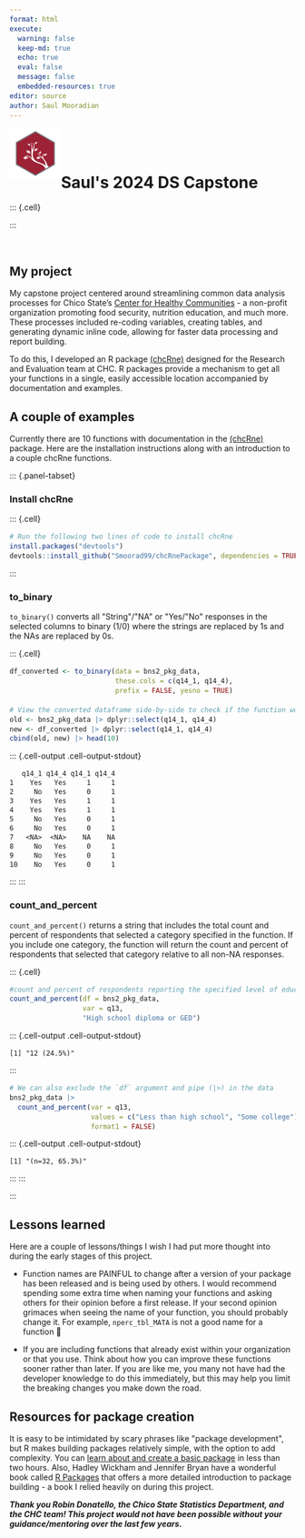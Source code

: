 ```yaml
---
format: html
execute:
  warning: false
  keep-md: true
  echo: true
  eval: false
  message: false
  embedded-resources: true
editor: source
author: Saul Mooradian
---
```





<img src="chcRne package hex.png" alt="chcRne logo" style="width: 18%; float: left;"/>

<hr style="height:40px; visibility:hidden;" />

# Saul's 2024 DS Capstone



::: {.cell}

:::



<br/>

## My project

My capstone project centered around streamlining common data analysis processes for Chico State’s [Center for Healthy Communities](https://chcchicostate.org/) - a non-profit organization promoting food security, nutrition education, and much more. These processes included re-coding variables, creating tables, and generating dynamic inline code, allowing for faster data processing and report building.

To do this, I developed an R package [(chcRne)](https://smoorad99.github.io/chcRnePackage/index.html) designed for the Research and Evaluation team at CHC. R packages provide a mechanism to get all your functions in a single, easily accessible location accompanied by documentation and examples. 

## A couple of examples

Currently there are 10 functions with documentation in the [(chcRne)](https://smoorad99.github.io/chcRnePackage/index.html) package. Here are the installation instructions along with an introduction to a couple chcRne functions.

::: {.panel-tabset}

### Install chcRne



::: {.cell}

```{.r .cell-code}
# Run the following two lines of code to install chcRne
install.packages("devtools") 
devtools::install_github("Smoorad99/chcRnePackage", dependencies = TRUE)
```
:::



### to_binary
`to_binary()` converts all "String"/"NA" or "Yes/"No" responses in the selected columns to binary (1/0) where the strings are replaced by 1s and the NAs are replaced by 0s.



::: {.cell}

```{.r .cell-code}
df_converted <- to_binary(data = bns2_pkg_data, 
                          these.cols = c(q14_1, q14_4), 
                          prefix = FALSE, yesno = TRUE)

# View the converted dataframe side-by-side to check if the function worked
old <- bns2_pkg_data |> dplyr::select(q14_1, q14_4)
new <- df_converted |> dplyr::select(q14_1, q14_4)
cbind(old, new) |> head(10)
```

::: {.cell-output .cell-output-stdout}

```
   q14_1 q14_4 q14_1 q14_4
1    Yes   Yes     1     1
2     No   Yes     0     1
3    Yes   Yes     1     1
4    Yes   Yes     1     1
5     No   Yes     0     1
6     No   Yes     0     1
7   <NA>  <NA>    NA    NA
8     No   Yes     0     1
9     No   Yes     0     1
10    No   Yes     0     1
```


:::
:::



### count_and_percent
`count_and_percent()` returns a string that includes the total count and percent of respondents that selected a category specified in the function. If you include one category, the function will return the count and percent of respondents that selected that category relative to all non-NA responses.



::: {.cell}

```{.r .cell-code}
#count and percent of respondents reporting the specified level of education
count_and_percent(df = bns2_pkg_data, 
                  var = q13, 
                  "High school diploma or GED")
```

::: {.cell-output .cell-output-stdout}

```
[1] "12 (24.5%)"
```


:::

```{.r .cell-code}
# We can also exclude the `df` argument and pipe (|>) in the data
bns2_pkg_data |> 
  count_and_percent(var = q13, 
                    values = c("Less than high school", "Some college"),
                    format1 = FALSE)
```

::: {.cell-output .cell-output-stdout}

```
[1] "(n=32, 65.3%)"
```


:::
:::




:::

## Lessons learned

Here are a couple of lessons/things I wish I had put more thought into during the early stages of this project.

-   Function names are PAINFUL to change after a version of your package has been released and is being used by others. I would recommend spending some extra time when naming your functions and asking others for their opinion before a first release. If your second opinion grimaces when seeing the name of your function, you should probably change it. For example, `nperc_tbl_MATA` is not a good name for a function 😬

-   If you are including functions that already exist within your organization or that you use. Think about how you can improve these functions sooner rather than later. If you are like me, you many not have had the developer knowledge to do this immediately, but this may help you limit the breaking changes you make down the road.


## Resources for package creation

It is easy to be intimidated by scary phrases like "package development", but R makes building packages relatively simple, with the option to add complexity. You can [learn about and create a basic package](https://www.youtube.com/watch?v=EpTkT6Rkgbs&t=2224s) in less than two hours. Also, Hadley Wickham and Jennifer Bryan have a wonderful book called [R Packages](https://r-pkgs.org/) that offers a more detailed introduction to package building - a book I relied heavily on during this project.



***Thank you Robin Donatello, the Chico State Statistics Department, and the CHC team! This project would not have been possible without your guidance/mentoring over the last few years.***

